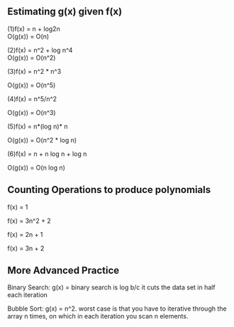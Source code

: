 ## Estimating g(x) given f(x)

(1)f(x) = n + log2n           
O(g(x)) = O(n)

(2)f(x) = n^2 + log n^4       
O(g(x)) = O(n^2)

(3)f(x) = n^2 \* n^3

O(g(x)) = O(n^5)

(4)f(x) = n^5/n^2

O(g(x)) = O(n^3)

(5)f(x) = n*(log n)\* n 

O(g(x)) = O(n^2 \* log n)

(6)f(x) = n + n log n + log n 

O(g(x)) = O(n log n)

## Counting Operations to produce polynomials

f(x) = 1

f(x) = 3n^2 + 2

f(x) = 2n + 1

f(x) = 3n + 2

## More Advanced Practice

Binary Search: g(x) = binary search is log b/c it cuts the data set in half each iteration

Bubble Sort: g(x) = n^2. worst case is that you have to iterative through the array n times, on which in each iteration you scan n elements.
